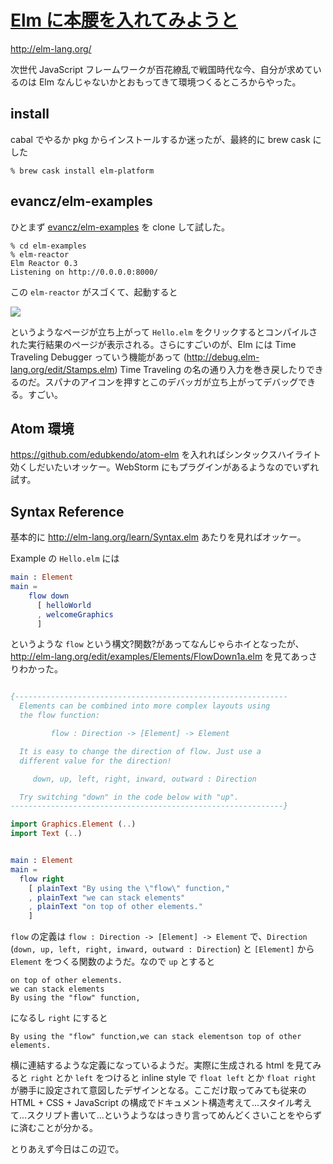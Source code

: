 # [Elm に本腰を入れてみようと](/2015/02/05/get-start-elm.html)

http://elm-lang.org/

次世代 JavaScript フレームワークが百花繚乱で戦国時代な今、自分が求めているのは Elm なんじゃないかとおもってきて環境つくるところからやった。

## install

cabal でやるか pkg からインストールするか迷ったが、最終的に brew cask にした

```
% brew cask install elm-platform
```

## evancz/elm-examples

ひとまず [evancz/elm-examples](https://github.com/evancz/elm-examples) を clone して試した。

```
% cd elm-examples
% elm-reactor
Elm Reactor 0.3
Listening on http://0.0.0.0:8000/
```

この `elm-reactor` がスゴくて、起動すると

![](https://cloud.githubusercontent.com/assets/557961/6058446/ddbf634c-ad6a-11e4-9927-eae713949500.png)

というようなページが立ち上がって `Hello.elm` をクリックするとコンパイルされた実行結果のページが表示される。さらにすごいのが、Elm には Time Traveling Debugger っていう機能があって (http://debug.elm-lang.org/edit/Stamps.elm) Time Traveling の名の通り入力を巻き戻したりできるのだ。スパナのアイコンを押すとこのデバッガが立ち上がってデバッグできる。すごい。

## Atom 環境

https://github.com/edubkendo/atom-elm を入れればシンタックスハイライト効くしだいたいオッケー。WebStorm にもプラグインがあるようなのでいずれ試す。

## Syntax Reference

基本的に http://elm-lang.org/learn/Syntax.elm あたりを見ればオッケー。

Example の `Hello.elm` には

```elm
main : Element
main =
    flow down
      [ helloWorld
      , welcomeGraphics
      ]
```

というような `flow` という構文?関数?があってなんじゃらホイとなったが、 http://elm-lang.org/edit/examples/Elements/FlowDown1a.elm を見てあっさりわかった。

```elm

{-------------------------------------------------------------
  Elements can be combined into more complex layouts using
  the flow function:

         flow : Direction -> [Element] -> Element

  It is easy to change the direction of flow. Just use a
  different value for the direction!

     down, up, left, right, inward, outward : Direction

  Try switching "down" in the code below with "up".
-------------------------------------------------------------}

import Graphics.Element (..)
import Text (..)


main : Element
main =
  flow right
    [ plainText "By using the \"flow\" function,"
    , plainText "we can stack elements"
    , plainText "on top of other elements."
    ]
```

`flow` の定義は `flow : Direction -> [Element] -> Element` で、`Direction` (`down, up, left, right, inward, outward : Direction`) と `[Element]` から `Element` をつくる関数のようだ。なので `up` とすると

```
on top of other elements.
we can stack elements
By using the "flow" function,
```

になるし `right` にすると

```
By using the "flow" function,we can stack elementson top of other elements.
```

横に連結するような定義になっているようだ。実際に生成される html を見てみると `right` とか `left` をつけると inline style で `float left` とか `float right` が勝手に設定されて意図したデザインとなる。ここだけ取ってみても従来の HTML + CSS + JavaScript の構成でドキュメント構造考えて...スタイル考えて...スクリプト書いて...というようなはっきり言ってめんどくさいことをやらずに済むことが分かる。

とりあえず今日はこの辺で。

